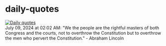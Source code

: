# daily-quotes
[![Daily quotes](https://github.com/ceepu8/daily-quotes/actions/workflows/daily-quote.yml/badge.svg)](https://github.com/ceepu8/daily-quotes/actions/workflows/daily-quote.yml)<br/>
July 09, 2024 at 02:02 AM: "We the people are the rightful masters of both Congress and the courts, not to overthrow the Constitution but to overthrow the men who pervert the Constitution." - Abraham Lincoln
